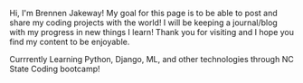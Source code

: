 Hi, I'm Brennen Jakeway!
My goal for this page is to be able to post and share my coding projects with the world!
I will be keeping a journal/blog with my progress in new things I learn!
Thank you for visiting and I hope you find my content to be enjoyable.


Currrently Learning Python, Django, ML, and other technologies through NC State Coding bootcamp!
